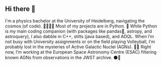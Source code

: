 ## Hi there 👋

I'm a physics bachelor at the University of Heidelberg, navigating the cosmos (of code). 🌌👩🏽‍💻
Most of my projects are in Python. 🐍 
While Python is my main coding companion (with packages like pandas🐼, astropy, and astroquery), I also dabble in C++, stilts (java based), and ADQL. 
When I’m not busy with University assignments or on the field playing Volleyball, I'm probably lost in the mysteries of Active Galactic Nuclei (AGNs). 🚀🔭
Right now, I’m working at the European Space Astronomy Centre (ESAC) filtering known AGNs from observations in the JWST archive. ⚫️👾

